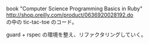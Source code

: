 
book "Computer Science Programming Basics in Ruby"  http://shop.oreilly.com/product/0636920028192.do  
の中の  tic-tac-toe のコード。  

 guard + rspec の環境を整え、リファクタリングしていく。
 
